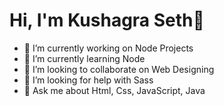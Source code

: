 # Hi, I'm Kushagra Seth👋

- 🔭 I’m currently working on Node Projects
- 🌱 I’m currently learning Node
- 👯 I’m looking to collaborate on Web Designing
- 🤔 I’m looking for help with Sass
- 💬 Ask me about Html, Css, JavaScript, Java 

